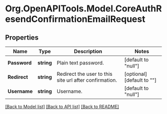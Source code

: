 # Org.OpenAPITools.Model.CoreAuthResendConfirmationEmailRequest

## Properties

Name | Type | Description | Notes
------------ | ------------- | ------------- | -------------
**Password** | **string** | Plain text password. | [default to "null"]
**Redirect** | **string** | Redirect the user to this site url after confirmation. | [optional] [default to ""]
**Username** | **string** | Username. | [default to "null"]

[[Back to Model list]](../README.md#documentation-for-models) [[Back to API list]](../README.md#documentation-for-api-endpoints) [[Back to README]](../README.md)


